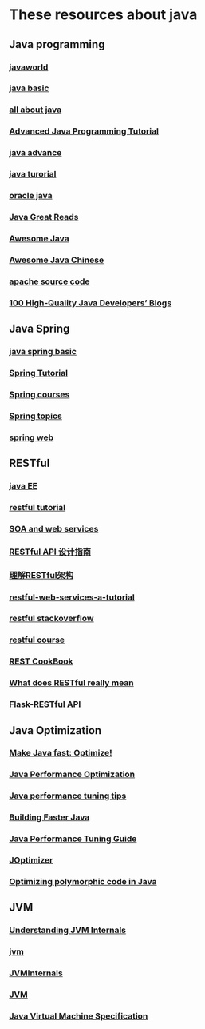 
# These resources about java

## Java programming

### [javaworld](http://www.javaworld.com/)
### [java basic](https://docs.oracle.com/javase/tutorial/java/concepts/index.html)
### [all about java](http://www.java2s.com/)
### [Advanced Java Programming Tutorial](http://www.dickbaldwin.com/tocadv.htm)
### [java advance](http://www.javalearner.com/advanced.htm)
### [java turorial](http://www.java2s.com/Tutorial/Java/CatalogJava.htm)
### [oracle java](http://docs.oracle.com/javase/tutorial/reallybigindex.html)
### [Java Great Reads](https://www.codeproject.com/KB/java/)
### [Awesome Java](https://github.com/akullpp/awesome-java)
### [Awesome Java Chinese](https://github.com/jobbole/awesome-java-cn)
### [apache source code](http://commons.apache.org/proper/commons-lang/apidocs/src-html/org/apache/commons/lang3/)
### [100 High-Quality Java Developers’ Blogs](http://www.programcreek.com/2012/11/top-100-java-developers-blogs/)

## Java Spring

### [java spring basic](https://www.tutorialspoint.com/spring/spring_overview.htm)
### [Spring Tutorial](https://www.javatpoint.com/spring-tutorial)
### [Spring courses](https://javabrains.io/courses/spring_core)
### [Spring topics](https://javabrains.io/topics/spring)
### [spring web](https://spring.io/)

## RESTful 

### [java EE](http://docs.oracle.com/javaee/6/tutorial/doc/docinfo.html)
### [restful tutorial](https://www.tutorialspoint.com/restful/)
### [SOA and web services](https://www.ibm.com/developerworks/library/ws-restful/)
### [RESTful API 设计指南](http://www.ruanyifeng.com/blog/2014/05/restful_api.html)
### [理解RESTful架构](http://www.ruanyifeng.com/blog/2011/09/restful.html)
### [restful-web-services-a-tutorial](http://www.drdobbs.com/web-development/restful-web-services-a-tutorial/240169069)
### [restful stackoverflow](http://stackoverflow.com/questions/671118/what-exactly-is-restful-programming)
### [restful course](http://www.restapitutorial.com/)
### [REST CookBook](http://restcookbook.com/)
### [What does RESTful really mean](https://carlosmchica.github.io/what-does-RESTful-really-mean/)
### [Flask-RESTful API](http://flask-restful.readthedocs.io/en/0.3.5/quickstart.html)

## Java Optimization

### [Make Java fast: Optimize!](http://www.javaworld.com/article/2077647/build-ci-sdlc/make-java-fast--optimize-.html)
### [Java Performance Optimization](https://dzone.com/refcardz/java-performance-optimization)
### [Java performance tuning tips](http://www.javaperformancetuning.com/tips/rawtips.shtml)
### [Building Faster Java](http://www.oracle.com/technetwork/testcontent/o55opt-084977.html)
### [Java Performance Tuning Guide](http://java-performance.info/)
### [JOptimizer ](http://www.joptimizer.com/)
### [Optimizing polymorphic code in Java](http://lemire.me/blog/2014/12/17/optimizing-polymorphic-code-in-java/)

## JVM

### [Understanding JVM Internals](http://www.cubrid.org/blog/dev-platform/understanding-jvm-internals/)
### [jvm](https://www.infoq.com/jvm/)
### [JVMInternals](http://blog.jamesdbloom.com/JVMInternals.html)
### [JVM](http://www.artima.com/insidejvm/ed2/jvm2.html)
### [Java Virtual Machine Specification](https://docs.oracle.com/javase/specs/jvms/se7/html/jvms-2.html)
